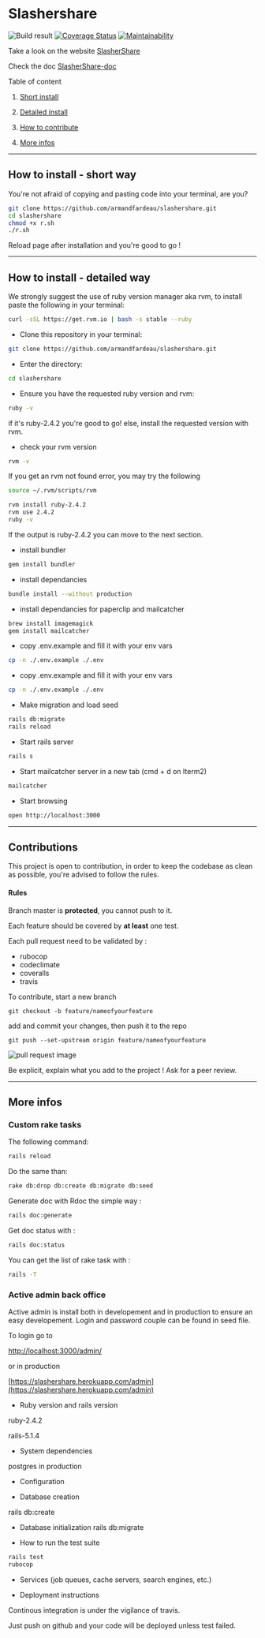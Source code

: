 # Slashershare 
![Build result](https://travis-ci.org/armandfardeau/slashershare.svg?branch=master)
[![Coverage Status](https://coveralls.io/repos/github/armandfardeau/slashershare/badge.svg?branch=master)](https://coveralls.io/github/armandfardeau/slashershare?branch=master)
[![Maintainability](https://api.codeclimate.com/v1/badges/4f04691b4116554cbe63/maintainability)](https://codeclimate.com/github/armandfardeau/slashershare/maintainability)

Take a look on the website [SlasherShare](https://slashershare.herokuapp.com/)

Check the doc [SlasherShare-doc](https://armandfardeau.github.io/slashershare/)

Table of content

1. [Short install](#how-to-install---short-way)

2. [Detailed install](#how-to-install---detailed-way)

3. [How to contribute](#contributions)

4. [More infos](#more-infos)

______________________________________________________________

## How to install - short way

You're not afraid of copying and pasting code into your terminal, are you?

```bash
git clone https://github.com/armandfardeau/slashershare.git
cd slashershare
chmod +x r.sh
./r.sh
```
Reload page after installation and you're good to go !

______________________________________________________________

## How to install - detailed way
We strongly suggest the use of ruby version manager aka rvm, to install paste the following in your terminal: 

``` bash
curl -sSL https://get.rvm.io | bash -s stable --ruby
```

* Clone this repository in your terminal: 

```bash
git clone https://github.com/armandfardeau/slashershare.git
```

* Enter the directory:

```bash
cd slashershare
```

* Ensure you have the requested ruby version and rvm:

```bash
ruby -v
```

if it's ruby-2.4.2 you're good to go! 
else, install the requested version with rvm.

* check your rvm version

```bash
rvm -v
```
If you get an rvm not found error, you may try the following

```bash
source ~/.rvm/scripts/rvm
```

```bash
rvm install ruby-2.4.2
rvm use 2.4.2
ruby -v
```
If the output is ruby-2.4.2 you can move to the next section.

* install bundler
```bash
gem install bundler
```
* install dependancies
```bash
bundle install --without production
```

* install dependancies for paperclip and mailcatcher
```bash
brew install imagemagick
gem install mailcatcher
```

* copy .env.example and fill it with your env vars
```bash
cp -n ./.env.example ./.env
```

* copy .env.example and fill it with your env vars
```bash
cp -n ./.env.example ./.env
```

* Make migration and load seed
```bash
rails db:migrate
rails reload
```

* Start rails server
```bash
rails s
```
* Start mailcatcher server in a new tab (cmd + d on Iterm2)
```bash
mailcatcher
```

* Start browsing
```bash
open http://localhost:3000
```
______________________________________________________________

## Contributions

This project is open to contribution, in order to keep the codebase as clean as possible, you're advised to follow the rules.

#### Rules 
Branch master is **protected**, you cannot push to it.

Each feature should be covered by **at least** one test.

Each pull request need to be validated by :

- rubocop
- codeclimate
- coveralls
- travis

To contribute, start a new branch

`git checkout -b feature/nameofyourfeature`

add and commit your changes, then push it to the repo

`git push --set-upstream origin feature/nameofyourfeature`

![pull request image](https://kirstiejane.github.io/friendly-github-intro/assets/images-slides/my-first-pr-new-pr1.png)

Be explicit, explain what you add to the project !
Ask for a peer review.

______________________________________________________________

## More infos

### Custom rake tasks

The following command:
```bash
rails reload
```
Do the same than: 
```bash 
rake db:drop db:create db:migrate db:seed
```

Generate doc with Rdoc the simple way :
```bash
rails doc:generate
```

Get doc status with :
```bash
rails doc:status
```

You can get the list of rake task with :
```bash
rails -T
```
### Active admin back office

Active admin is install both in developement and in production to ensure an easy developement.
Login and password couple can be found in seed file.

To login go to 

[http://localhost:3000/admin/](http://localhost:3000/admin/)

or in production

[https://slashershare.herokuapp.com/admin](https://slashershare.herokuapp.com/admin)



* Ruby version and rails version

ruby-2.4.2

rails-5.1.4

* System dependencies

postgres in production

* Configuration


* Database creation

rails db:create

* Database initialization
rails db:migrate

* How to run the test suite

```bash 
rails test
rubocop
```

* Services (job queues, cache servers, search engines, etc.)

* Deployment instructions

Continous integration is under the vigilance of travis.

Just push on github and your code will be deployed unless test failed.
